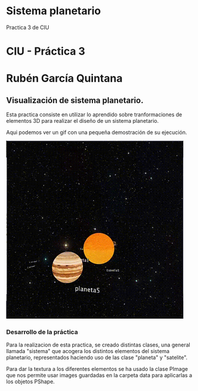 # Sistema planetario
Practica 3 de CIU
# CIU - Práctica 3
# Rubén García Quintana

## Visualización de sistema planetario.

Esta practica consiste en utilizar lo aprendido sobre tranformaciones de elementos 3D para realizar el diseño de un sistema planetario.

Aqui podemos ver un gif con una pequeña demostración de su ejecución. 

![](gifplanetas.gif)


### Desarrollo de la práctica

Para la realizacion de esta practica, se creado distintas clases, una general llamada "sistema" que acogera los distintos elementos del sistema planetario, representados haciendo uso de las clase "planeta" y "satelite".

Para dar la textura a los diferentes elementos se ha usado la clase PImage que nos permite usar images guardadas en la carpeta data para aplicarlas a los objetos PShape.

